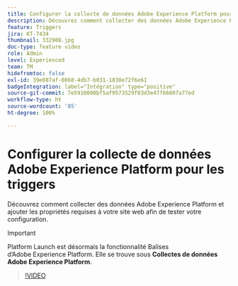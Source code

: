 ```yaml
---
title: Configurer la collecte de données Adobe Experience Platform pour les triggers
description: Découvrez comment collecter des données Adobe Experience Platform et ajouter les propriétés requises à votre site web afin de tester votre configuration.
feature: Triggers
jira: KT-7434
thumbnail: 332908.jpg
doc-type: feature video
role: Admin
level: Experienced
team: TM
hidefromtoc: false
exl-id: 39e087af-0868-4db7-b031-1830e72f6e61
badgeIntegration: label="Intégration" type="positive"
source-git-commit: 7e5910000bf5af9573529f03d3e47f66807a77ed
workflow-type: ht
source-wordcount: '85'
ht-degree: 100%

---
```


# Configurer la collecte de données Adobe Experience Platform pour les triggers

Découvrez comment collecter des données Adobe Experience Platform et ajouter les propriétés requises à votre site web afin de tester votre configuration.

>[!IMPORTANT]
>
> Platform Launch est désormais la fonctionnalité Balises d’Adobe Experience Platform. Elle se trouve sous **Collectes de données Adobe Experience Platform**.

>[!VIDEO](https://video.tv.adobe.com/v/332908?quality=12&learn=on)
